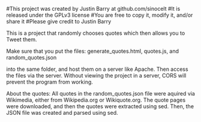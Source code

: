 #This project was created by Justin Barry at github.com/sinocelt
#It is released under the GPLv3 license
#You are free to copy it, modify it, and/or share it
#Please give credit to Justin Barry

This is a project that randomly chooses quotes which then allows you to Tweet them.

Make sure that you put the files: 
generate_quotes.html, quotes.js, and random_quotes.json

into the same folder, and host them on a server like Apache. Then access the files via the server. Without viewing the project in a server, CORS will prevent the program from working.

About the quotes:
All quotes in the random_quotes.json file were aquired via Wikimedia, either from Wikipedia.org or Wikiquote.org.
The quote pages were downloaded, and then the quotes were extracted using sed. Then, the JSON file was created and parsed using sed.
